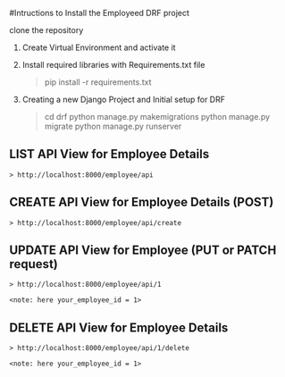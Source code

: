 #Intructions to Install the Employeed DRF project

clone the repository


1. Create Virtual Environment and activate it

2. Install required libraries with Requirements.txt file
    > pip install -r requirements.txt

3. Creating a new Django Project and Initial setup for DRF
    > cd drf
    > python manage.py makemigrations
    > python manage.py migrate
    > python manage.py runserver

## LIST API View for Employee Details
    > http://localhost:8000/employee/api


## CREATE API View for Employee Details (POST)
    > http://localhost:8000/employee/api/create


## UPDATE API View for Employee (PUT or PATCH request)
    > http://localhost:8000/employee/api/1     
    
    <note: here your_employee_id = 1>

## DELETE API View for Employee Details
    > http://localhost:8000/employee/api/1/delete

    <note: here your_employee_id = 1>